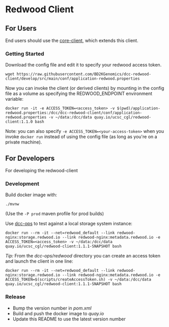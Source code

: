 # Redwood Client

## For Users
End users should use the [core-client](https://github.com/BD2KGenomics/dcc-spinnaker-client), which extends this client.

### Getting Started
Download the config file and edit it to specify your redwood access token.
```
wget https://raw.githubusercontent.com/BD2KGenomics/dcc-redwood-client/develop/src/main/conf/application-redwood.properties
```

Now you can invoke the client (or derived clients) by mounting in the config file as a volume as specifying the REDWOOD_ENDPOINT environment variable:
```
docker run -it -e ACCESS_TOKEN=<access_token> -v $(pwd)/application-redwood.properties:/dcc/dcc-redwood-client/conf/application-redwood.properties -v ~/data:/dcc/data quay.io/ucsc_cgl/redwood-client:1.1.0 bash
```

Note: you can also specify `-e ACCESS_TOKEN=<your-access-token>` when you invoke `docker run` instead of using the config file (as long as you're on a private machine).

## For Developers
For developing the redwood-client

### Development
Build docker image with:
```
./mvnw
```
(Use the `-P prod` maven profile for prod builds)

Use [dcc-ops](https://github.com/BD2KGenomics/dcc-ops) to test against a local storage system instance:
```
docker run --rm -it --net=redwood_default --link redwood-nginx:storage.redwood.io --link redwood-nginx:metadata.redwood.io -e ACCESS_TOKEN=<access_token> -v ~/data:/dcc/data quay.io/ucsc_cgl/redwood-client:1.1.1-SNAPSHOT bash
```

_Tip:_ From the _dcc-ops/redwood_ directory you can create an access token and launch the client in one line:
```
docker run --rm -it --net=redwood_default --link redwood-nginx:storage.redwood.io --link redwood-nginx:metadata.redwood.io -e ACCESS_TOKEN=$(scripts/createAccessToken.sh) -v ~/data:/dcc/data quay.io/ucsc_cgl/redwood-client:1.1.1-SNAPSHOT bash
```

### Release
- Bump  the version number in _pom.xml_
- Build and push the docker image to _quay.io_
- Update this README to use the latest version number
